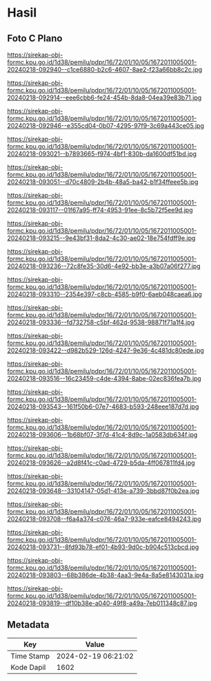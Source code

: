 # Hasil

## Foto C Plano

https://sirekap-obj-formc.kpu.go.id/1d38/pemilu/pdpr/16/72/01/10/05/1672011005001-20240218-092940--c1ce6880-b2c6-4607-8ae2-f23a66bb8c2c.jpg

https://sirekap-obj-formc.kpu.go.id/1d38/pemilu/pdpr/16/72/01/10/05/1672011005001-20240218-092914--eee6cbb6-fe24-454b-8da8-04ea39e83b71.jpg

https://sirekap-obj-formc.kpu.go.id/1d38/pemilu/pdpr/16/72/01/10/05/1672011005001-20240218-092946--e355cd04-0b07-4295-97f9-3c69a443ce05.jpg

https://sirekap-obj-formc.kpu.go.id/1d38/pemilu/pdpr/16/72/01/10/05/1672011005001-20240218-093021--b7893665-f974-4bf1-830b-da1600df51bd.jpg

https://sirekap-obj-formc.kpu.go.id/1d38/pemilu/pdpr/16/72/01/10/05/1672011005001-20240218-093051--d70c4809-2b4b-48a5-ba42-b1f34ffeee5b.jpg

https://sirekap-obj-formc.kpu.go.id/1d38/pemilu/pdpr/16/72/01/10/05/1672011005001-20240218-093117--01f67a95-ff74-4953-91ee-8c5b72f5ee9d.jpg

https://sirekap-obj-formc.kpu.go.id/1d38/pemilu/pdpr/16/72/01/10/05/1672011005001-20240218-093215--9e43bf31-8da2-4c30-ae02-18e754fdff9e.jpg

https://sirekap-obj-formc.kpu.go.id/1d38/pemilu/pdpr/16/72/01/10/05/1672011005001-20240218-093236--72c8fe35-30d6-4e92-bb3e-a3b07a06f277.jpg

https://sirekap-obj-formc.kpu.go.id/1d38/pemilu/pdpr/16/72/01/10/05/1672011005001-20240218-093310--2354e397-c8cb-4585-b9f0-6aeb048caea6.jpg

https://sirekap-obj-formc.kpu.go.id/1d38/pemilu/pdpr/16/72/01/10/05/1672011005001-20240218-093336--fd732758-c5bf-462d-9538-98871f71a1f4.jpg

https://sirekap-obj-formc.kpu.go.id/1d38/pemilu/pdpr/16/72/01/10/05/1672011005001-20240218-093422--d982b529-126d-4247-9e36-4c481dc80ede.jpg

https://sirekap-obj-formc.kpu.go.id/1d38/pemilu/pdpr/16/72/01/10/05/1672011005001-20240218-093516--16c23459-c4de-4394-8abe-02ec836fea7b.jpg

https://sirekap-obj-formc.kpu.go.id/1d38/pemilu/pdpr/16/72/01/10/05/1672011005001-20240218-093543--161f50b6-07e7-4683-b593-248eee187d7d.jpg

https://sirekap-obj-formc.kpu.go.id/1d38/pemilu/pdpr/16/72/01/10/05/1672011005001-20240218-093606--1b68bf07-3f7d-41c4-8d9c-1a0583db634f.jpg

https://sirekap-obj-formc.kpu.go.id/1d38/pemilu/pdpr/16/72/01/10/05/1672011005001-20240218-093626--a2d8f41c-c0ad-4729-b5da-4ff067811fd4.jpg

https://sirekap-obj-formc.kpu.go.id/1d38/pemilu/pdpr/16/72/01/10/05/1672011005001-20240218-093648--33104147-05d1-413e-a739-3bbd87f0b2ea.jpg

https://sirekap-obj-formc.kpu.go.id/1d38/pemilu/pdpr/16/72/01/10/05/1672011005001-20240218-093708--f6a4a374-c076-46a7-933e-eafce8494243.jpg

https://sirekap-obj-formc.kpu.go.id/1d38/pemilu/pdpr/16/72/01/10/05/1672011005001-20240218-093731--8fd93b78-ef01-4b93-9d0c-b904c513cbcd.jpg

https://sirekap-obj-formc.kpu.go.id/1d38/pemilu/pdpr/16/72/01/10/05/1672011005001-20240218-093803--68b386de-4b38-4aa3-9e4a-8a5e8143031a.jpg

https://sirekap-obj-formc.kpu.go.id/1d38/pemilu/pdpr/16/72/01/10/05/1672011005001-20240218-093819--df10b38e-a040-49f8-a49a-7eb011348c87.jpg


## Metadata

| Key        | Value               |
| ---------- | ------------------- |
| Time Stamp | 2024-02-19 06:21:02 |
| Kode Dapil | 1602                |



